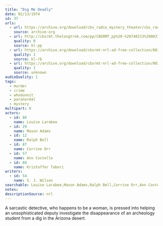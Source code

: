 ```yaml
---
title: "Dig Me Deadly"
date: 02/13/1974
id: 37
urls: 
  - url: https://archive.org/download/cbs_radio_mystery_theater/cbs_radio_mystery_theater-0001-0050.zip/cbs_radio_mystery_theater-0001-0050%2Fcbsrmt_0037_dig_me_deadly.mp3
    source: archive-org
  - url: http://cbsrmt.thelongtrek.com/pp/CBSRMT_pp%20-%20740213%200037%20Dig%20Me%20Deadly.mp3
    quality: 0
    source: kl-pp
  - url: https://archive.org/download/cbsrmt-nrl-ad-free-collection/0037%20CBSRMT%20740213%200037%20Dig%20Me%20Deadly_wbbm_rb%20(no%20ads).mp3
    quality: 1
    source: kl-rb
  - url: https://archive.org/download/cbsrmt-nrl-ad-free-collection/0037%20CBSRMT%20740213%200037%20Dig%20Me%20Deadly_wbbm_rb%20(no%20ads).mp3
    quality: 1
    source: unknown
audioQuality: 1
tags: 
  - murder
  - crime
  - whodunnit
  - paranormal
  - mystery
multipart: 0
actors:  
  - id: 86
    name: Louise Larabee  
  - id: 29
    name: Mason Adams  
  - id: 12
    name: Ralph Bell  
  - id: 87
    name: Corrine Orr  
  - id: 57
    name: Ann Costello  
  - id: 66
    name: Kristoffer Tabori
writers:  
  - id: 54
    name: S. J. Wilson
searchable: Louise Larabee,Mason Adams,Ralph Bell,Corrine Orr,Ann Costello,Kristoffer Tabori S. J. Wilson
notes: 
descriptionSource: nrl
---
```

A sarcastic detective, who happens to be a woman, is pressed into helping an unsophisticated deputy investigate the disappearance of an archeology student from a dig in the Arizona desert.